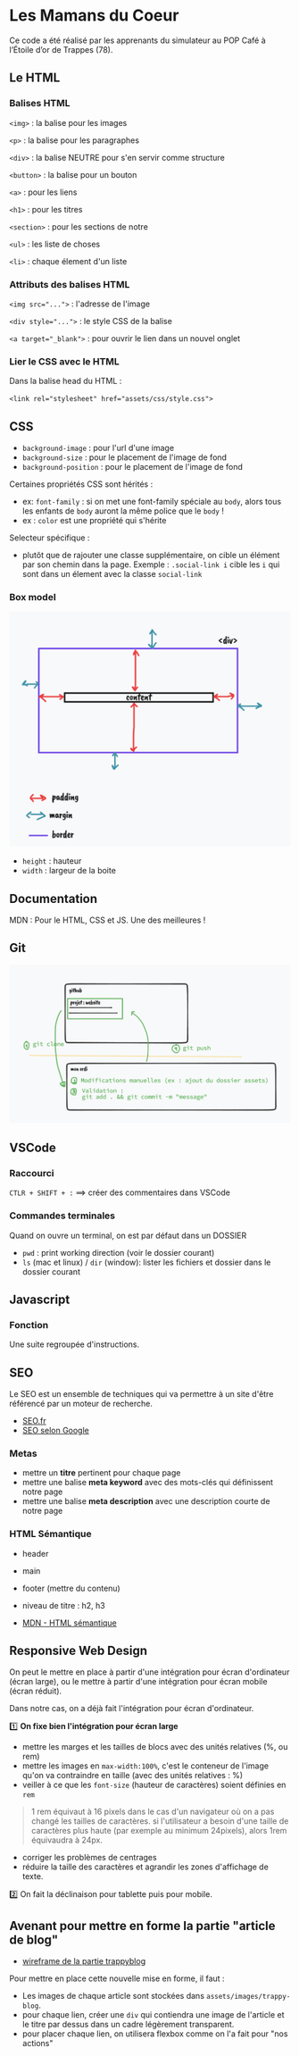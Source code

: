 # Les Mamans du Coeur

Ce code a été réalisé par les apprenants du simulateur au POP Café à l’Étoile d’or de Trappes (78).


## Le HTML

### Balises HTML

`<img>` : la balise pour les images

`<p>` : la balise pour les paragraphes

`<div>` : la balise NEUTRE pour s'en servir comme structure

`<button>` : la balise pour un bouton

`<a>` : pour les liens

`<h1>` : pour les titres

`<section>` : pour les sections de notre

`<ul>` : les liste de choses

`<li>` : chaque élement d'un liste


### Attributs des balises HTML

`<img src="...">` : l'adresse de l'image

`<div style="...">` : le style CSS de la balise

`<a target="_blank">` : pour ouvrir le lien dans un nouvel onglet

### Lier le CSS avec le HTML

Dans la balise head du HTML :

`<link rel="stylesheet" href="assets/css/style.css">`


## CSS

- `background-image` : pour l'url d'une image
- `background-size` : pour le placement de l'image de fond
- `background-position` : pour le placement de l'image de fond

Certaines propriétés CSS sont hérités :
- ex: `font-family` : si on met une font-family spéciale au `body`, alors tous les enfants de `body` auront la même police que le `body` !
- ex : `color` est une propriété qui s'hérite

Selecteur spécifique :
- plutôt que de rajouter une classe supplémentaire, on cible un élément par son chemin dans la page. Exemple : `.social-link i` cible les `i` qui sont dans un élement avec la classe `social-link`


### Box model

![](docs/box-model.png)

- `height` : hauteur
- `width` : largeur de la boite


## Documentation

MDN : Pour le HTML, CSS et JS. Une des meilleures !

## Git

![](docs/github.png)

## VSCode

### Raccourci

`CTLR + SHIFT + :` ==> créer des commentaires dans VSCode

### Commandes terminales

Quand on ouvre un terminal, on est par défaut dans un DOSSIER

- `pwd` : print working direction (voir le dossier courant)
- `ls` (mac et linux) / `dir` (window): lister les fichiers et dossier dans le dossier courant

## Javascript

### Fonction

Une suite regroupée d'instructions.

## SEO

Le SEO est un ensemble de techniques qui va permettre à un site d'être référencé par un moteur de recherche.

- [SEO.fr](https://www.seo.fr/definition/seo-definition)
- [SEO selon Google](https://developers.google.com/search/docs/fundamentals/seo-starter-guide?hl=fr)


### Metas

- mettre un __titre__ pertinent pour chaque page
- mettre une balise __meta keyword__ avec des mots-clés qui définissent notre page
- mettre une balise __meta description__ avec une description courte de notre page

### HTML Sémantique

- header
- main
- footer (mettre du contenu)
- niveau de titre : h2, h3

- [MDN - HTML sémantique](https://developer.mozilla.org/fr/docs/Glossary/Semantics)

## Responsive Web Design

On peut le mettre en place à partir d'une intégration pour écran d'ordinateur (écran large), ou le mettre à partir d'une intégration pour écran mobile (écran réduit).

Dans notre cas, on a déjà fait l'intégration pour écran d'ordinateur.

:one: __On fixe bien l'intégration pour écran large__

- mettre les marges et les tailles de blocs avec des unités relatives (%, ou rem)
- mettre les images en `max-width:100%`, c'est le conteneur de l'image qu'on va contraindre en taille (avec des unités relatives : %)
- veiller à ce que les `font-size` (hauteur de caractères) soient définies en `rem`

> 1 rem équivaut à 16 pixels dans le cas d'un navigateur où on a pas changé les tailles de caractères.
> si l'utilisateur a besoin d'une taille de caractères plus haute (par exemple au minimum 24pixels), alors 1rem équivaudra à 24px.

- corriger les problèmes de centrages
- réduire la taille des caractères et agrandir les zones d'affichage de texte.

:two: On fait la déclinaison pour tablette puis pour mobile.


## Avenant pour mettre en forme la partie "article de blog"

- [wireframe de la partie trappyblog](./docs/refonte-article-blog.png)

Pour mettre en place cette nouvelle mise en forme, il faut :

- Les images de chaque article sont stockées dans `assets/images/trappy-blog`.
- pour chaque lien, créer une `div` qui contiendra une image de l'article et le titre par dessus dans un cadre légèrement transparent.
- pour placer chaque lien, on utilisera flexbox comme on l'a fait pour "nos actions"
